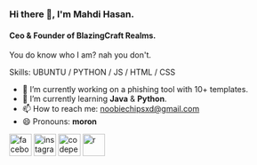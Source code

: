 ### Hi there 👋, I'm Mahdi Hasan.
#### Ceo & Founder of BlazingCraft Realms.

You do know who I am? nah you don't.

Skills: UBUNTU / PYTHON / JS / HTML / CSS
- 🔭 I’m currently working on a phishing tool with 10+ templates. 
- 🌱 I’m currently learning **Java** & **Python**. 
- 📫 How to reach me: noobiechipsxd@gmail.com 
- 😄 Pronouns: **moron**


[<img src='https://cdn.jsdelivr.net/npm/simple-icons@3.0.1/icons/facebook.svg' alt='facebook' height='40'>](https://www.facebook.com/mxhdi.hxsn)  [<img src='https://cdn.jsdelivr.net/npm/simple-icons@3.0.1/icons/instagram.svg' alt='instagram' height='40'>](https://www.instagram.com/mxhdi_hxsn/)  [<img src='https://cdn.jsdelivr.net/npm/simple-icons@3.0.1/icons/codepen.svg' alt='codepen' height='40'>](https://codepen.io/MxhdiHxsn)  [<img src='https://vectorseek.com/wp-content/uploads/2023/08/Roblox-Studio-Logo-Vector.svg-.png' alt='r' height='40'>](https://www.roblox.com/users/3854860133/profile)  

